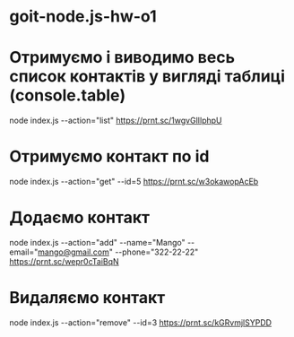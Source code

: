 # goit-node.js-hw-o1

# Отримуємо і виводимо весь список контактів у вигляді таблиці (console.table)

node index.js --action="list" https://prnt.sc/1wgvGlIlphpU

# Отримуємо контакт по id

node index.js --action="get" --id=5 https://prnt.sc/w3okawopAcEb

# Додаємо контакт

node index.js --action="add" --name="Mango" --email="mango@gmail.com" --phone="322-22-22" https://prnt.sc/wepr0cTaiBqN

# Видаляємо контакт

node index.js --action="remove" --id=3 https://prnt.sc/kGRvmjlSYPDD
